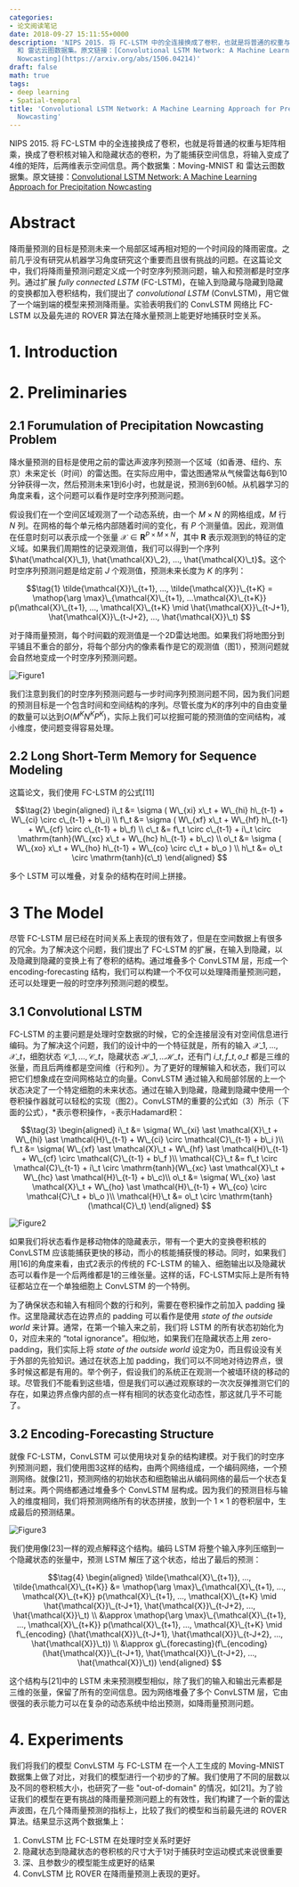 ```yaml
---
categories:
- 论文阅读笔记
date: 2018-09-27 15:11:55+0000
description: 'NIPS 2015. 将 FC-LSTM 中的全连接换成了卷积，也就是将普通的权重与矩阵相乘，换成了卷积核对输入和隐藏状态的卷积，为了能捕获空间信息，将输入变成了4维的矩阵，后两维表示空间信息。两个数据集：Moving-MNIST
  和 雷达云图数据集。原文链接：[Convolutional LSTM Network: A Machine Learning Approach for Precipitation
  Nowcasting](https://arxiv.org/abs/1506.04214)'
draft: false
math: true
tags:
- deep learning
- Spatial-temporal
title: 'Convolutional LSTM Network: A Machine Learning Approach for Precipitation
  Nowcasting'
---
```

NIPS 2015. 将 FC-LSTM 中的全连接换成了卷积，也就是将普通的权重与矩阵相乘，换成了卷积核对输入和隐藏状态的卷积，为了能捕获空间信息，将输入变成了4维的矩阵，后两维表示空间信息。两个数据集：Moving-MNIST 和 雷达云图数据集。原文链接：[Convolutional LSTM Network: A Machine Learning Approach for Precipitation Nowcasting](https://arxiv.org/abs/1506.04214)

<!--more-->

# Abstract

降雨量预测的目标是预测未来一个局部区域再相对短的一个时间段的降雨密度。之前几乎没有研究从机器学习角度研究这个重要而且很有挑战的问题。在这篇论文中，我们将降雨量预测问题定义成一个时空序列预测问题，输入和预测都是时空序列。通过扩展 *fully connected LSTM* (FC-LSTM)，在输入到隐藏与隐藏到隐藏的变换都加入卷积结构，我们提出了 *convolutional LSTM* (ConvLSTM)，用它做了一个端到端的模型来预测降雨量。实验表明我们的 ConvLSTM 网络比 FC-LSTM 以及最先进的 ROVER 算法在降水量预测上能更好地捕获时空关系。

# 1. Introduction

# 2. Preliminaries

## 2.1 Forumulation of Precipitation Nowcasting Problem

降水量预测的目标是使用之前的雷达声波序列预测一个区域（如香港、纽约、东京）未来定长（时间）的雷达图。在实际应用中，雷达图通常从气候雷达每6到10分钟获得一次，然后预测未来1到6小时，也就是说，预测6到60帧。从机器学习的角度来看，这个问题可以看作是时空序列预测问题。

假设我们在一个空间区域观测了一个动态系统，由一个 $M \times N$ 的网格组成，$M$ 行 $N$ 列。在网格的每个单元格内部随着时间的变化，有 $P$ 个测量值。因此，观测值在任意时刻可以表示成一个张量 $\mathcal{X} \in \mathbf{R}^{P \times M \times N}$，其中 $\mathbf{R}$ 表示观测到的特征的定义域。如果我们周期性的记录观测值，我们可以得到一个序列 $\hat{\mathcal{X}\_1}, \hat{\mathcal{X}\_2}, ..., \hat{\mathcal{X}\_t}$。这个时空序列预测问题是给定前 $J$ 个观测值，预测未来长度为 $K$ 的序列：

$$\tag{1}
\tilde{\mathcal{X}}\_{t+1}, ..., \tilde{\mathcal{X}}\_{t+K} = \mathop{\arg \max}\_{\mathcal{X}\_{t+1}, ...\mathcal{X}\_{t+K}} p(\mathcal{X}\_{t+1}, ..., \mathcal{X}\_{t+K} \mid \hat{\mathcal{X}}\_{t-J+1}, \hat{\mathcal{X}}\_{t-J+2}, ..., \hat{\mathcal{X}}\_t)
$$

对于降雨量预测，每个时间戳的观测值是一个2D雷达地图。如果我们将地图分到平铺且不重合的部分，将每个部分内的像素看作是它的观测值（图1），预测问题就会自然地变成一个时空序列预测问题。

![Figure1](/images/convolutional-lstm-network-a-machine-learning-approach-for-precipitation-nowcasting/Fig1.JPG)

我们注意到我们的时空序列预测问题与一步时间序列预测问题不同，因为我们问题的预测目标是一个包含时间和空间结构的序列。尽管长度为$K$的序列中的自由变量的数量可以达到$O(M^KN^KP^K)$，实际上我们可以挖掘可能的预测值的空间结构，减小维度，使问题变得容易处理。

## 2.2 Long Short-Term Memory for Sequence Modeling

这篇论文，我们使用 FC-LSTM 的公式[11]

$$\tag{2}
\begin{aligned}
i\_t &= \sigma ( W\_{xi} x\_t + W\_{hi} h\_{t-1} + W\_{ci} \circ c\_{t-1} + b\_i) \\
f\_t &= \sigma ( W\_{xf} x\_t + W\_{hf} h\_{t-1} + W\_{cf} \circ c\_{t-1} + b\_f) \\
c\_t &= f\_t \circ c\_{t-1} + i\_t \circ \mathrm{tanh}(W\_{xc} x\_t + W\_{hc} h\_{t-1} + b\_c) \\
o\_t &= \sigma ( W\_{xo} x\_t + W\_{ho} h\_{t-1} + W\_{co} \circ c\_t + b\_o ) \\
h\_t &= o\_t \circ \mathrm{tanh}(c\_t)
\end{aligned}
$$

多个 LSTM 可以堆叠，对复杂的结构在时间上拼接。

# 3 The Model

尽管 FC-LSTM 层已经在时间关系上表现的很有效了，但是在空间数据上有很多的冗余。为了解决这个问题，我们提出了 FC-LSTM 的扩展，在输入到隐藏，以及隐藏到隐藏的变换上有了卷积的结构。通过堆叠多个 ConvLSTM 层，形成一个 encoding-forecasting 结构，我们可以构建一个不仅可以处理降雨量预测问题，还可以处理更一般的时空序列预测问题的模型。

## 3.1 Convolutional LSTM

FC-LSTM 的主要问题是处理时空数据的时候，它的全连接层没有对空间信息进行编码。为了解决这个问题，我们的设计中的一个特征就是，所有的输入 $\mathcal{X}\_1, ..., \mathcal{X}\_t$，细胞状态 $\mathcal{C}\_1, ..., \mathcal{C}\_t$，隐藏状态 $\mathcal{H}\_1, ... \mathcal{H}\_t$，还有门 $i\_t, f\_t, o\_t$ 都是三维的张量，而且后两维都是空间维（行和列）。为了更好的理解输入和状态，我们可以把它们想象成在空间网格站立的向量。ConvLSTM 通过输入和局部邻居的上一个状态决定了一个特定细胞的未来状态。通过在输入到隐藏，隐藏到隐藏中使用一个卷积操作器就可以轻松的实现（图2）。ConvLSTM的重要的公式如（3）所示（下面的公式），$\ast$表示卷积操作，$\circ$表示Hadamard积：

$$\tag{3}
\begin{aligned}
i\_t &= \sigma( W\_{xi} \ast \mathcal{X}\_t + W\_{hi} \ast \mathcal{H}\_{t-1} + W\_{ci} \circ \mathcal{C}\_{t-1} + b\_i )\\
f\_t &= \sigma( W\_{xf} \ast \mathcal{X}\_t + W\_{hf} \ast \mathcal{H}\_{t-1} + W\_{cf} \circ \mathcal{C}\_{t-1} + b\_f )\\
\mathcal{C}\_t &= f\_t \circ \mathcal{C}\_{t-1} + i\_t \circ \mathrm{tanh}(W\_{xc} \ast \mathcal{X}\_t + W\_{hc} \ast \mathcal{H}\_{t-1} + b\_c)\\
o\_t &= \sigma( W\_{xo} \ast \mathcal{X}\_t + W\_{ho} \ast \mathcal{H}\_{t-1} + W\_{co} \circ \mathcal{C}\_t + b\_o )\\
\mathcal{H}\_t &= o\_t \circ \mathrm{tanh}(\mathcal{C}\_t)
\end{aligned}
$$

![Figure2](/images/convolutional-lstm-network-a-machine-learning-approach-for-precipitation-nowcasting/Fig2.JPG)

如果我们将状态看作是移动物体的隐藏表示，带有一个更大的变换卷积核的 ConvLSTM 应该能捕获更快的移动，而小的核能捕获慢的移动。同时，如果我们用[16]的角度来看，由式2表示的传统的 FC-LSTM 的输入、细胞输出以及隐藏状态可以看作是一个后两维都是1的三维张量。这样的话，FC-LSTM实际上是所有特征都站立在一个单独细胞上 ConvLSTM 的一个特例。

为了确保状态和输入有相同个数的行和列，需要在卷积操作之前加入 padding 操作。这里隐藏状态在边界点的 padding 可以看作是使用 *state of the outside world* 来计算。通常，在第一个输入来之前，我们将 LSTM 的所有状态初始化为0，对应未来的 “total ignorance”。相似地，如果我们在隐藏状态上用 zero-padding，我们实际上将 *state of the outside world* 设定为0，而且假设没有关于外部的先验知识。通过在状态上加 padding，我们可以不同地对待边界点，很多时候这都是有用的。举个例子，假设我们的系统正在观测一个被墙环绕的移动的球。尽管我们不能看到这些墙，但是我们可以通过观察球的一次次反弹推测它们的存在，如果边界点像内部的点一样有相同的状态变化动态性，那这就几乎不可能了。

## 3.2 Encoding-Forecasting Structure

就像 FC-LSTM，ConvLSTM 可以使用块对复杂的结构建模。对于我们的时空序列预测问题，我们使用图3这样的结构，由两个网络组成，一个编码网络，一个预测网络。就像[21]，预测网络的初始状态和细胞输出从编码网络的最后一个状态复制过来。两个网络都通过堆叠多个 ConvLSTM 层构成。因为我们的预测目标与输入的维度相同，我们将预测网络所有的状态拼接，放到一个 $1 \times 1$ 的卷积层中，生成最后的预测结果。

![Figure3](/images/convolutional-lstm-network-a-machine-learning-approach-for-precipitation-nowcasting/Fig3.JPG)

我们使用像[23]一样的观点解释这个结构。编码 LSTM 将整个输入序列压缩到一个隐藏状态的张量中，预测 LSTM 解压了这个状态，给出了最后的预测：

$$\tag{4}
\begin{aligned}
\tilde{\mathcal{X}\_{t+1}}, ..., \tilde{\mathcal{X}\_{t+K}} &= \mathop{\arg \max}\_{\mathcal{X}\_{t+1}, ..., \mathcal{X}\_{t+K}} p(\mathcal{X}\_{t+1}, ..., \mathcal{X}\_{t+K} \mid \hat{\mathcal{X}}\_{t-J+1}, \hat{\mathcal{X}}\_{t-J+2}, ..., \hat{\mathcal{X}}\_t) \\
&\approx \mathop{\arg \max}\_{\mathcal{X}\_{t+1}, ..., \mathcal{X}\_{t+K}} p(\mathcal{X}\_{t+1}, ..., \mathcal{X}\_{t+K} \mid f\_{encoding} (\hat{\mathcal{X}}\_{t-J+1}, \hat{\mathcal{X}}\_{t-J+2}, ..., \hat{\mathcal{X}}\_t)) \\
&\approx g\_{forecasting}(f\_{encoding}(\hat{\mathcal{X}}\_{t-J+1}, \hat{\mathcal{X}}\_{t-J+2}, ..., \hat{\mathcal{X}}\_t))
\end{aligned}
$$

这个结构与[21]中的 LSTM 未来预测模型相似，除了我们的输入和输出元素都是三维的张量，保留了所有的空间信息。因为网络堆叠了多个 ConvLSTM 层，它由很强的表示能力可以在复杂的动态系统中给出预测，如降雨量预测问题。

# 4. Experiments

我们将我们的模型 ConvLSTM 与 FC-LSTM 在一个人工生成的 Moving-MNIST 数据集上做了对比，对我们的模型进行一个初步的了解。我们使用了不同的层数以及不同的卷积核大小，也研究了一些 "out-of-domain" 的情况，如[21]。为了验证我们的模型在更有挑战的降雨量预测问题上的有效性，我们构建了一个新的雷达声波图，在几个降雨量预测的指标上，比较了我们的模型和当前最先进的 ROVER 算法。结果显示这两个数据集上：

1. ConvLSTM 比 FC-LSTM 在处理时空关系时更好
2. 隐藏状态到隐藏状态的卷积核的尺寸大于1对于捕获时空运动模式来说很重要
3. 深、且参数少的模型能生成更好的结果
4. ConvLSTM 比 ROVER 在降雨量预测上表现的更好。